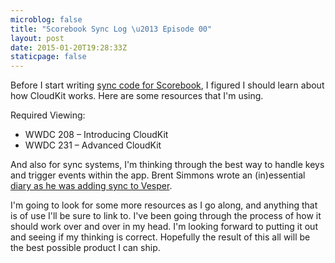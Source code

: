```yaml
---
microblog: false
title: "Scorebook Sync Log \u2013 Episode 00"
layout: post
date: 2015-01-20T19:28:33Z
staticpage: false
---
```


Before I start writing [sync code for Scorebook](http://jsorge.net/2015/01/05/scorebook-a-look-back-and-forward/), I figured I should learn about how CloudKit works. Here are some resources that I'm using.

Required Viewing:

* WWDC 208 – Introducing CloudKit
* WWDC 231 – Advanced CloudKit


And also for sync systems, I'm thinking through the best way to handle keys and trigger events within the app. Brent Simmons wrote an (in)essential [diary as he was adding sync to Vesper](http://inessential.com/vespersyncdiary).

I'm going to look for some more resources as I go along, and anything that is of use I'll be sure to link to. I've been going through the process of how it should work over and over in my head. I'm looking forward to putting it out and seeing if my thinking is correct. Hopefully the result of this all will be the best possible product I can ship.